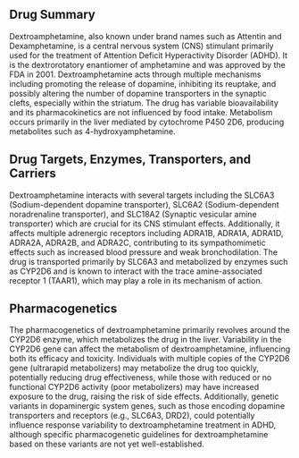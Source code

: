 ## Drug Summary
Dextroamphetamine, also known under brand names such as Attentin and Dexamphetamine, is a central nervous system (CNS) stimulant primarily used for the treatment of Attention Deficit Hyperactivity Disorder (ADHD). It is the dextrorotatory enantiomer of amphetamine and was approved by the FDA in 2001. Dextroamphetamine acts through multiple mechanisms including promoting the release of dopamine, inhibiting its reuptake, and possibly altering the number of dopamine transporters in the synaptic clefts, especially within the striatum. The drug has variable bioavailability and its pharmacokinetics are not influenced by food intake. Metabolism occurs primarily in the liver mediated by cytochrome P450 2D6, producing metabolites such as 4-hydroxyamphetamine.

## Drug Targets, Enzymes, Transporters, and Carriers
Dextroamphetamine interacts with several targets including the SLC6A3 (Sodium-dependent dopamine transporter), SLC6A2 (Sodium-dependent noradrenaline transporter), and SLC18A2 (Synaptic vesicular amine transporter) which are crucial for its CNS stimulant effects. Additionally, it affects multiple adrenergic receptors including ADRA1B, ADRA1A, ADRA1D, ADRA2A, ADRA2B, and ADRA2C, contributing to its sympathomimetic effects such as increased blood pressure and weak bronchodilation. The drug is transported primarily by SLC6A3 and metabolized by enzymes such as CYP2D6 and is known to interact with the trace amine-associated receptor 1 (TAAR1), which may play a role in its mechanism of action.

## Pharmacogenetics
The pharmacogenetics of dextroamphetamine primarily revolves around the CYP2D6 enzyme, which metabolizes the drug in the liver. Variability in the CYP2D6 gene can affect the metabolism of dextroamphetamine, influencing both its efficacy and toxicity. Individuals with multiple copies of the CYP2D6 gene (ultrarapid metabolizers) may metabolize the drug too quickly, potentially reducing drug effectiveness, while those with reduced or no functional CYP2D6 activity (poor metabolizers) may have increased exposure to the drug, raising the risk of side effects. Additionally, genetic variants in dopaminergic system genes, such as those encoding dopamine transporters and receptors (e.g., SLC6A3, DRD2), could potentially influence response variability to dextroamphetamine treatment in ADHD, although specific pharmacogenetic guidelines for dextroamphetamine based on these variants are not yet well-established.